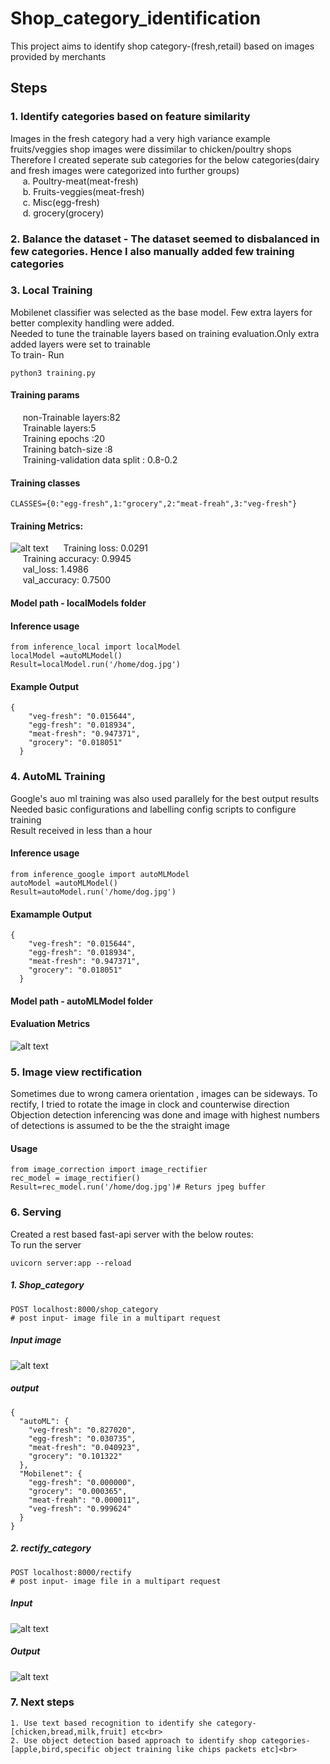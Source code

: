 # Shop_category_identification
This project aims to identify shop category-(fresh,retail) based on images provided by merchants

## Steps
### 1. Identify categories based on feature similarity<br>
Images in the fresh category had a very high variance example fruits/veggies shop images were dissimilar to chicken/poultry shops<br>
Therefore I created seperate sub categories for the below categories(dairy and fresh images were categorized into further groups)<br>
&nbsp;&nbsp;&nbsp;&nbsp;   a. Poultry-meat(meat-fresh)<br>
&nbsp;&nbsp;&nbsp;&nbsp;   b. Fruits-veggies(meat-fresh)<br>
&nbsp;&nbsp;&nbsp;&nbsp;   c. Misc(egg-fresh)<br>
&nbsp;&nbsp;&nbsp;&nbsp;   d. grocery(grocery)<br>

### 2. Balance the dataset - The dataset seemed to disbalanced in few categories. Hence I also manually added few training categories<br>

### 3. Local Training 
Mobilenet classifier was selected as the base model. Few extra layers for better complexity handling were added.<br>
Needed to tune the trainable layers based on training evaluation.Only extra added layers were set to trainable<br>
To train- Run
```
python3 training.py
```
#### Training params<br>
&nbsp;&nbsp;&nbsp;&nbsp; non-Trainable layers:82<br>
&nbsp;&nbsp;&nbsp;&nbsp; Trainable layers:5<br>
&nbsp;&nbsp;&nbsp;&nbsp; Training epochs :20<br>
&nbsp;&nbsp;&nbsp;&nbsp; Training batch-size :8<br>
&nbsp;&nbsp;&nbsp;&nbsp; Training-validation data split : 0.8-0.2
#### Training classes
```
CLASSES={0:"egg-fresh",1:"grocery",2:"meat-freah",3:"veg-fresh"}
```
#### Training Metrics:
![alt text](https://raw.githubusercontent.com/saurabh1993/shop_category_identification/master/local_evaluation.png)
&nbsp;&nbsp;&nbsp;&nbsp; Training loss: 0.0291 <br>
&nbsp;&nbsp;&nbsp;&nbsp; Training accuracy: 0.9945<br>
&nbsp;&nbsp;&nbsp;&nbsp; val_loss: 1.4986 <br>
&nbsp;&nbsp;&nbsp;&nbsp; val_accuracy: 0.7500 <br>
#### Model path - localModels folder
#### Inference usage
```
from inference_local import localModel
localModel =autoMLModel()
Result=localModel.run('/home/dog.jpg')
```
#### Example Output
```
{
    "veg-fresh": "0.015644",
    "egg-fresh": "0.018934",
    "meat-fresh": "0.947371",
    "grocery": "0.018051"
  }
```
### 4. AutoML Training
Google's auo ml training was also used parallely for the best output results<br>
Needed basic configurations and labelling config scripts to configure training<br>
Result received in less than a hour<br>
#### Inference usage
```
from inference_google import autoMLModel
autoModel =autoMLModel()
Result=autoModel.run('/home/dog.jpg')
```
#### Examample Output
```
{
    "veg-fresh": "0.015644",
    "egg-fresh": "0.018934",
    "meat-fresh": "0.947371",
    "grocery": "0.018051"
  }
```
#### Model path - autoMLModel folder
#### Evaluation Metrics
![alt text](https://raw.githubusercontent.com/saurabh1993/shop_category_identification/master/evaluation.png)

### 5. Image view rectification
Sometimes due to wrong camera orientation , images can be sideways. To rectify, I tried to rotate the image in clock and counterwise direction<br>
Objection detection inferencing was done and image with highest numbers of detections is assumed to be the the straight image

#### Usage
```
from image_correction import image_rectifier
rec_model = image_rectifier()
Result=rec_model.run('/home/dog.jpg')# Returs jpeg buffer

```
### 6. Serving
Created a rest based fast-api server with the below routes:<br>
To run the server<br>
```
uvicorn server:app --reload
```
##### 1. Shop_category
```
POST localhost:8000/shop_category
# post input- image file in a multipart request
```
##### Input image
![alt text](https://raw.githubusercontent.com/saurabh1993/shop_category_identification/master/temp.jpeg)
##### output
```
{
  "autoML": {
    "veg-fresh": "0.827020",
    "egg-fresh": "0.030735",
    "meat-fresh": "0.040923",
    "grocery": "0.101322"
  },
  "Mobilenet": {
    "egg-fresh": "0.000000",
    "grocery": "0.000365",
    "meat-freah": "0.000011",
    "veg-fresh": "0.999624"
  }
}
```
##### 2. rectify_category
```
POST localhost:8000/rectify
# post input- image file in a multipart request
```
##### Input
![alt text](https://raw.githubusercontent.com/saurabh1993/shop_category_identification/master/side.jpeg)
##### Output
![alt text](https://raw.githubusercontent.com/saurabh1993/shop_category_identification/master/right.jpeg)


### 7. Next steps
    1. Use text based recognition to identify she category-[chicken,bread,milk,fruit] etc<br>
    2. Use object detection based approach to identify shop categories-[apple,bird,specific object training like chips packets etc]<br>


